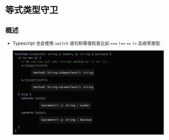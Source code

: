 # 等式类型守卫

## 概述

+ Typescript 也会使用 `switch` 语句和等值检查比如 `===` `!==` `==` `!=` 去收窄类型

  ![等式类型守卫](image/等式类型守卫.png)
